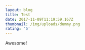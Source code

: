 ```yaml
---
layout: blog
title: Test
date: 2017-11-09T11:19:59.167Z
thumbnail: /img/uploads/dummy.png
rating: '5'
---
```

Awesome!
